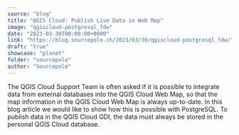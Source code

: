 ```yaml
---
source: "blog"
title: "QGIS Cloud: Publish Live Data in Web Map"
image: "qgiscloud-postgresql_fdw"
date: "2023-03-30T00:00:00+0000"
link: "https://blog.sourcepole.ch/2023/03/30/qgiscloud-postgresql_fdw/"
draft: "true"
showcase: "planet"
folder: "sourcepole"
author: "Sourcepole"
---
```


The QGIS Cloud Support Team is often asked if it is possible to integrate data from external databases into the QGIS Cloud Web Map, so that the map information in the QGIS Cloud Web Map is always up-to-date. In this blog article we would like to show how this is possible with PostgreSQL.
To publish data in the QGIS Cloud GDI, the data must always be stored in the personal QGIS Cloud database.
